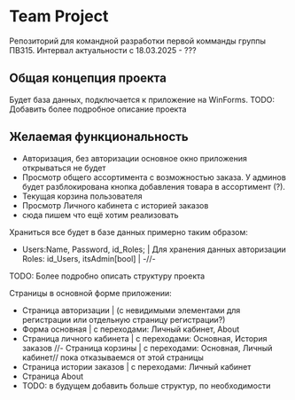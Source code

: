 # Team Project
Репозиторий для командной разработки первой комманды группы ПВ315.
Интервал актуальности с 18.03.2025 - ???

## Общая концепция проекта
Будет база данных, подключается к приложение на WinForms.
TODO: Добавить более подробное описание проекта

## Желаемая функциональность
- Авторизация, без авторизации основное окно приложения открываться не будет
- Просмотр общего ассортимента с возможностью заказа. У админов будет разблокирована кнопка добавления товара в ассортимент (?).
- Текущая корзина пользователя
- Просмотр Личного кабинета с историей заказов
- сюда пишем что ещё хотим реализовать

Храниться все будет в базе данных примерно таким образом:
- Users:Name, Password, id_Roles; | Для хранения данных авторизации
    Roles: id_Users, itsAdmin[bool] | -//-

TODO: Более подробно описать структуру проекта

Страницы в основной форме приложении:
- Страница авторизации              | (с невидимыми элементами для регистрации или отдельную страницу регистрации?)
- Форма основная                    | с переходами: Личный кабинет, About
- Страница личного кабинета         | с переходами: Основная, История заказов
//- Страница корзины                | с переходами: Основная, Личный кабинет// пока отказываемся от этой страницы
- Страница истории заказов          | с переходами: Личный кабинет
- Страница About
- TODO: в будущем добавить больше структур, по необходимости
